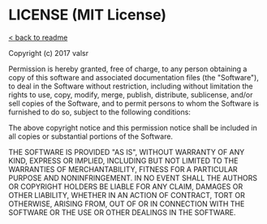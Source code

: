 # LICENSE (MIT License)

[< back to readme](README.md)

Copyright (c) 2017 valsr

Permission is hereby granted, free of charge, to any person obtaining a copy of this software and associated
documentation files (the "Software"), to deal in the Software without restriction, including without limitation the
rights to use, copy, modify, merge, publish, distribute, sublicense, and/or sell copies of the Software, and to permit
persons to whom the Software is furnished to do so, subject to the following conditions:

The above copyright notice and this permission notice shall be included in all copies or substantial portions of the
Software.

THE SOFTWARE IS PROVIDED "AS IS", WITHOUT WARRANTY OF ANY KIND, EXPRESS OR IMPLIED, INCLUDING BUT NOT LIMITED TO THE
WARRANTIES OF MERCHANTABILITY, FITNESS FOR A PARTICULAR PURPOSE AND NONINFRINGEMENT. IN NO EVENT SHALL THE AUTHORS OR
COPYRIGHT HOLDERS BE LIABLE FOR ANY CLAIM, DAMAGES OR OTHER LIABILITY, WHETHER IN AN ACTION OF CONTRACT, TORT OR
OTHERWISE, ARISING FROM, OUT OF OR IN CONNECTION WITH THE SOFTWARE OR THE USE OR OTHER DEALINGS IN THE SOFTWARE.
